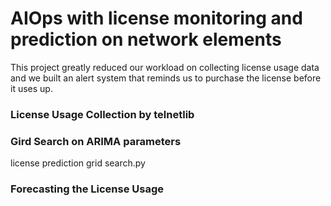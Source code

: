 # AIOps with license monitoring and prediction on network elements
 
This project greatly reduced our workload on collecting license usage data and we built an alert system that reminds us to purchase the license before it uses up.

### License Usage Collection by telnetlib
### Gird Search on ARIMA parameters
license prediction grid search.py
### Forecasting the License Usage

